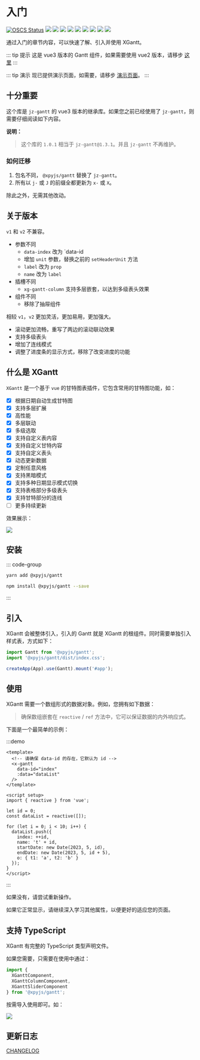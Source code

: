 # 入门

<Description author="jeremyjone" version="2" date="2024-06-13" copyright="xpyjs" />

[![OSCS Status](https://www.oscs1024.com/platform/badge/xpyjs/gantt.svg?size=small)](https://www.oscs1024.com/project/xpyjs/gantt?ref=badge_small) ![](https://shields.io/github/v/release/xpyjs/gantt?display_name=tag) ![](https://img.shields.io/npm/v/@xpyjs/gantt.svg) ![](https://shields.io/github/v/release/xpyjs/gantt?display_name=tag&include_prereleases&label=lastest) ![](https://badgen.net/npm/dt/@xpyjs/gantt) ![](https://img.shields.io/npm/l/@xpyjs/gantt.svg) ![](https://img.shields.io/github/actions/workflow/status/xpyjs/gantt/release.yml?branch=master) ![](https://img.shields.io/github/actions/workflow/status/xpyjs/gantt/gh-pages.yml?branch=master&label=document) ![](https://img.shields.io/github/stars/xpyjs/gantt.svg?style=social) ![](https://shields.io/github/forks/xpyjs/gantt?label=Fork&style=social)

通过入门的章节内容，可以快速了解、引入并使用 XGantt。

::: tip 提示
这是 vue3 版本的 Gantt 组件，如果需要使用 vue2 版本，请移步 [这里](./vue2/)
:::

::: tip 演示
现已提供演示页面，如需要，请移步 [演示页面](https://docs.xiaopangying.com/gantt-demo/)。
:::

## 十分重要

这个库是 `jz-gantt` 的 vue3 版本的继承库。如果您之前已经使用了 `jz-gantt`，则需要仔细阅读如下内容。

**说明：**

> 这个库的 `1.0.1` 相当于 `jz-gantt@1.3.1`。并且 `jz-gantt` 不再维护。

### 如何迁移

1. 包名不同， `@xpyjs/gantt` 替换了 `jz-gantt`。
2. 所有以 `j-` 或 `J` 的前缀全都更新为 `x-` 或 `X`。

除此之外，无需其他改动。

## 关于版本

`v1` 和 `v2` 不兼容。

- 参数不同
  - `data-index` 改为 `data-id
  - 增加 `unit` 参数，替换之前的 `setHeaderUnit` 方法
  - `label` 改为 `prop`
  - `name` 改为 `label`
- 插槽不同
  - `xg-gantt-column` 支持多层嵌套，以达到多级表头效果
- 组件不同
  - 移除了抽屉组件

相较 `v1`，`v2` 更加灵活，更加易用，更加强大。

- 滚动更加流畅，重写了两边的滚动联动效果
- 支持多级表头
- 增加了连线模式
- 调整了进度条的显示方式，移除了改变进度的功能

## 什么是 XGantt

`XGantt` 是一个基于 `vue` 的甘特图表插件，它包含常用的甘特图功能，如：

- [x] 根据日期自动生成甘特图
- [x] 支持多层扩展
- [x] 高性能
- [x] 多层联动
- [x] 多级选取
- [x] 支持自定义表内容
- [x] 支持自定义甘特内容
- [x] 支持自定义表头
- [x] 动态更新数据
- [x] 定制任意风格
- [x] 支持黑暗模式
- [x] 支持多种日期显示模式切换
- [x] 支持表格部分多级表头
- [x] 支持甘特部分的连线
- [ ] 更多持续更新

效果展示：

![](/assets/v2-preview.png)

## 安装

::: code-group

```bash [YARN]
yarn add @xpyjs/gantt
```

```bash [NPM]
npm install @xpyjs/gantt --save
```

:::

## 引入

XGantt 会被整体引入，引入的 Gantt 就是 XGantt 的根组件。同时需要单独引入样式表，方式如下：

```js
import Gantt from '@xpyjs/gantt';
import '@xpyjs/gantt/dist/index.css';

createApp(App).use(Gantt).mount('#app');
```

## 使用

XGantt 需要一个数组形式的数据对象。例如，您拥有如下数据：

> 确保数组嵌套在 `reactive` / `ref` 方法中，它可以保证数据的内外响应式。

下面是一个最简单的示例：

:::demo

```vue
<template>
  <!-- 请确保 data-id 的存在，它默认为 id -->
  <x-gantt
    data-id="index"
    :data="dataList"
  />
</template>

<script setup>
import { reactive } from 'vue';

let id = 0;
const dataList = reactive([]);

for (let i = 0; i < 10; i++) {
  dataList.push({
    index: ++id,
    name: 't' + id,
    startDate: new Date(2023, 5, id),
    endDate: new Date(2023, 5, id + 5),
    o: { t1: 'a', t2: 'b' }
  });
}
</script>
```

:::

如果没有，请尝试重新操作。

如果它正常显示，请继续深入学习其他属性，以便更好的适应您的页面。

## 支持 TypeScript

XGantt 有完整的 TypeScript 类型声明文件。

如果您需要，只需要在使用中通过：

```js
import {
  XGanttComponent,
  XGanttColumnComponent,
  XGanttSliderComponent
} from '@xpyjs/gantt';
```

按需导入使用即可。如：

![](/assets/v1_type.png)

## 更新日志

[CHANGELOG](https://github.com/xpyjs/gantt/CHANGELOG.md)
